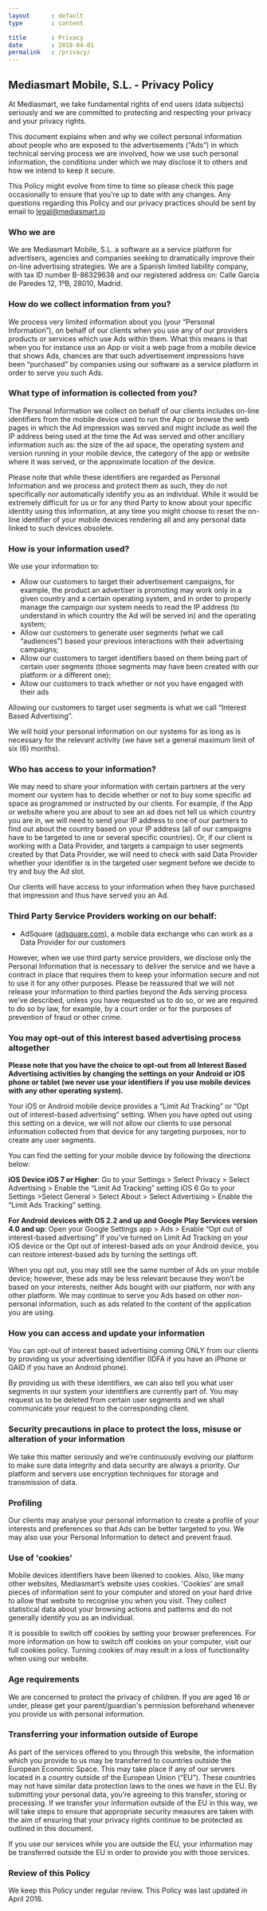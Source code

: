 ```yaml
---
layout      : default
type        : content

title       : Privacy
date        : 2018-04-01
permalink   : /privacy/
---
```


## Mediasmart Mobile, S.L. - Privacy Policy


At Mediasmart, we take fundamental rights of end users (data subjects) seriously and we are committed to protecting and respecting your privacy and your privacy rights.

This document explains when and why we collect personal information about people who are exposed to the advertisements (“Ads”) in which technical serving process we are involved, how we use such personal information, the conditions under which we may disclose it to others and how we intend to keep it secure.

This Policy might evolve from time to time so please check this page occasionally to ensure that you’re up to date with any changes.
Any questions regarding this Policy and our privacy practices should be sent by email to legal@mediasmart.io

### Who we are

We are Mediasmart Mobile, S.L. a software as a service platform for advertisers, agencies and companies seeking to dramatically improve their on-line advertising strategies. We are a Spanish limited liability company, with tax ID number B-86329638 and our registered address on: Calle Garcia de Paredes 12, 1ºB, 28010, Madrid.

### How do we collect information from you?

We process very limited information about you (your “Personal Information”), on behalf of our clients when you use any of our providers products or services which use Ads within them. What this means is that when you for instance use an App or visit a web page from a mobile device that shows Ads, chances are that such advertisement impressions have been “purchased” by companies using our software as a service platform in order to serve you such Ads.

### What type of information is collected from you?

The Personal Information we collect on behalf of our clients includes on-line identifiers from the mobile device used to run the App or browse the web pages in which the Ad impression was served and might include as well the IP address being used at the time the Ad was served and other ancillary information such as: the size of the ad space, the operating system and version running in your mobile device, the category of the app or website where it was served, or the approximate location of the device.

Please note that while these identifiers are regarded as Personal Information and we process and protect them as such, they do not specifically nor automatically identify you as an individual. While it would be extremely difficult for us or for any third Party to know about your specific identity using this information, at any time you might choose to reset the on-line identifier of your mobile devices rendering all and any personal data linked to such devices obsolete.

### How is your information used?

We use your information to:

- Allow our customers to target their advertisement campaigns, for example, the product an advertiser is promoting may work only in a given country and a certain operating system, and in order to properly manage the campaign our system needs to read the IP address (to understand in which country the Ad will be served in) and the operating system;
- Allow our customers to generate user segments (what we call “audiences”) based your previous interactions with their advertising campaigns;
- Allow our customers to target identifiers based on them being part of certain user segments (those segments may have been created with our platform or a different one);
- Allow our customers to track whether or not you have engaged with their ads

Allowing our customers to target user segments is what we call “Interest Based Advertising”.

We will hold your personal information on our systems for as long as is necessary for the relevant activity (we have set a general maximum limit of six (6) months).

### Who has access to your information?

We may need to share your information with certain partners at the very moment our system has to decide whether or not to buy some specific ad space as programmed or instructed by our clients. For example, if the App or website where you are about to see an ad does not tell us which country you are in, we will need to send your IP address to one of our partners to find out about the country based on your IP address (all of our campaigns have to be targeted to one or several specific countries). Or, if our client is working with a Data Provider, and targets a campaign to user segments created by that Data Provider, we will need to check with said Data Provider whether your identifier is in the targeted user segment before we decide to try and buy the Ad slot.

Our clients will have access to your information when they have purchased that impression and thus have served you an Ad.

### Third Party Service Providers working on our behalf:
- AdSquare ([adsquare.com](http://www.adsquare.com)), a mobile data exchange who can work as a
Data Provider for our customers

However, when we use third party service providers, we disclose only the Personal Information that is necessary to deliver the service and we have a contract in place that requires them to keep your information secure and not to use it for any other purposes. Please be reassured that we will not release your information to third parties beyond the Ads serving process we’ve described, unless you have requested us to do so, or we are required to do so by law, for example, by a court order or for the purposes of prevention of fraud or other crime.

### You may opt-out of this interest based advertising process altogether

 **Please note that you have the choice to opt-out from all Interest Based Advertising activities by changing the settings on your Android or iOS phone or tablet (we never use your identifiers if you use mobile devices with any other operating system).**

Your iOS or Android mobile device provides a “Limit Ad Tracking” or “Opt out of interest-based advertising” setting. When you have opted out using this setting on a device, we will not allow our clients to use personal information collected from that device for any targeting purposes, nor to create any user segments.

You can find the setting for your mobile device by following the directions below:

**iOS Device iOS 7 or Higher**: Go to your Settings > Select Privacy > Select Advertising > Enable the “Limit Ad Tracking” setting iOS 6 Go to your Settings >Select General > Select About > Select Advertising > Enable the “Limit Ads Tracking” setting.

**For Android devices with OS 2.2 and up and Google Play Services version 4.0 and up**: Open your Google Settings app > Ads > Enable “Opt out of interest-based advertising” If you’ve turned on Limit Ad Tracking on your iOS device or the Opt out of interest-based ads on your Android device, you can restore interest-based ads by turning the settings off.

When you opt out, you may still see the same number of Ads on your mobile device; however, these ads may be less relevant because they won’t be based on your interests, neither Ads bought with our platform, nor with any other platform. We may continue to serve you Ads based on other non-personal information, such as ads related to the content of the application you are using.


### How you can access and update your information

You can opt-out of interest based advertising coming ONLY from our clients by providing us your advertising identifier (IDFA if you have an iPhone or GAID if you have an Android phone).

By providing us with these identifiers, we can also tell you what user segments in our system your identifiers are currently part of. You may request us to be deleted from certain user segments and we shall communicate your request to the corresponding client.

### Security precautions in place to protect the loss, misuse or alteration of your information

We take this matter seriously and we’re continuously evolving our platform to make sure data integrity and data security are always a priority. Our platform and servers use encryption techniques for storage and transmission of data.

### Profiling

Our clients may analyse your personal information to create a profile of your interests and preferences so that Ads can be better targeted to you. We may also use your Personal Information to detect and prevent fraud.

### Use of 'cookies'

Mobile devices identifiers have been likened to cookies. Also, like many other websites, Mediasmart’s website uses cookies. 'Cookies' are small pieces of information sent to your computer and stored on your hard drive to allow that website to recognise you when you visit. They collect statistical data about your browsing actions and patterns and do not generally identify you as an individual.

It is possible to switch off cookies by setting your browser preferences. For more information on how to switch off cookies on your computer, visit our full cookies policy. Turning cookies of may result in a loss of functionality when using our website.

### Age requirements

We are concerned to protect the privacy of children. If you are aged 16 or under‚ please get your parent/guardian's permission beforehand whenever you provide us with personal information.

### Transferring your information outside of Europe

As part of the services offered to you through this website, the information which you provide to us may be transferred to countries outside the European Economic Space. This may take place if any of our servers located in a country outside of the European Union (“EU”). These countries may not have similar data protection laws to the ones we have in the EU. By submitting your personal data, you’re agreeing to this transfer, storing or processing. If we transfer your information outside of the EU in this way, we will take steps to ensure that appropriate security measures are taken with the aim of ensuring that your privacy rights continue to be protected as outlined in this document.

If you use our services while you are outside the EU, your information may be transferred outside the EU in order to provide you with those services.

### Review of this Policy

We keep this Policy under regular review. This Policy was last updated in April 2018.
